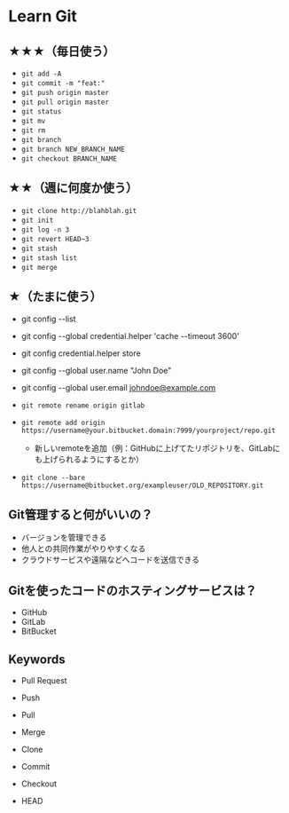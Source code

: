 # Learn Git



## ★★★（毎日使う）
- `git add -A`
- `git commit -m "feat:"`
- `git push origin master`
- `git pull origin master`
- `git status`
- `git mv`
- `git rm`
- `git branch`
- `git branch NEW_BRANCH_NAME`
- `git checkout BRANCH_NAME`

## ★★（週に何度か使う）
- `git clone http://blahblah.git`
- `git init`
- `git log -n 3`
- `git revert HEAD~3`
- `git stash`
- `git stash list`
- `git merge`

## ★（たまに使う）
- git config --list
- git config --global credential.helper 'cache --timeout 3600'
- git config credential.helper store
- git config --global user.name "John Doe"
- git config --global user.email johndoe@example.com

- `git remote rename origin gitlab`
- `git remote add origin https://username@your.bitbucket.domain:7999/yourproject/repo.git`
    - 新しいremoteを追加（例：GitHubに上げてたリポジトリを、GitLabにも上げられるようにするとか）
- `git clone --bare https://username@bitbucket.org/exampleuser/OLD_REPOSITORY.git`


 

## Git管理すると何がいいの？

- バージョンを管理できる
- 他人との共同作業がやりやすくなる
- クラウドサービスや遠隔などへコードを送信できる

## Gitを使ったコードのホスティングサービスは？

- GitHub
- GitLab
- BitBucket

## Keywords

- Pull Request
- Push
- Pull
- Merge
- Clone
- Commit
- Checkout

- HEAD

